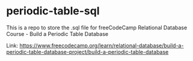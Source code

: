 # periodic-table-sql
This is a repo to store the .sql file for freeCodeCamp Relational Database Course - Build a Periodic Table Database

Link: https://www.freecodecamp.org/learn/relational-database/build-a-periodic-table-database-project/build-a-periodic-table-database
